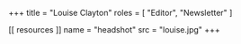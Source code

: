+++
title = "Louise Clayton"
roles = [ "Editor", "Newsletter" ]

[[ resources ]]
    name = "headshot"
    src = "louise.jpg"
+++

